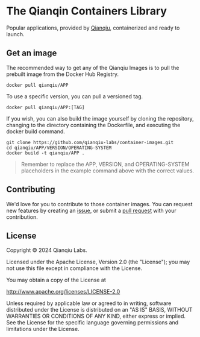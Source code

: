 # The Qianqin Containers Library

Popular applications, provided by [Qianqiu](https://github.com/qianqiu-labs), containerized and ready to launch.

## Get an image

The recommended way to get any of the Qianqiu Images is to pull the prebuilt image from the Docker Hub Registry.

```shell
docker pull qianqiu/APP
```

To use a specific version, you can pull a versioned tag.

```shell
docker pull qianqiu/APP:[TAG]
```

If you wish, you can also build the image yourself by cloning the repository, changing to the directory containing the Dockerfile, and executing the docker build command.

```shell
git clone https://github.com/qianqiu-labs/container-images.git
cd qianqiu/APP/VERSION/OPERATING-SYSTEM
docker build -t qianqiu/APP .
```

> Remember to replace the APP, VERSION, and OPERATING-SYSTEM placeholders in the example command above with the correct values.

## Contributing

We'd love for you to contribute to those container images. You can request new features by creating an [issue](https://github.com/qianqiu-labs/container-images/issues/new), or submit a [pull request](https://github.com/qianqiu-labs/container-images/pulls) with your contribution.

## License

Copyright © 2024 Qianqiu Labs.

Licensed under the Apache License, Version 2.0 (the "License"); you may not use this file except in compliance with the License.

You may obtain a copy of the License at

http://www.apache.org/licenses/LICENSE-2.0

Unless required by applicable law or agreed to in writing, software distributed under the License is distributed on an "AS IS" BASIS, WITHOUT WARRANTIES OR CONDITIONS OF ANY KIND, either express or implied. See the License for the specific language governing permissions and limitations under the License.
